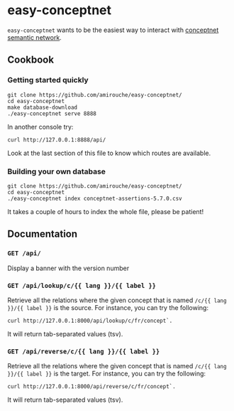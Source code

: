 # easy-conceptnet

`easy-conceptnet` wants to be the easiest way to interact with
[conceptnet semantic network](https://conceptnet.io/).

## Cookbook

### Getting started quickly

```
git clone https://github.com/amirouche/easy-conceptnet/
cd easy-conceptnet
make database-download
./easy-conceptnet serve 8888
```

In another console try:

```
curl http://127.0.0.1:8888/api/
```

Look at the last section of this file to know which routes are
available.

### Building your own database

```
git clone https://github.com/amirouche/easy-conceptnet/
cd easy-conceptnet
./easy-conceptnet index conceptnet-assertions-5.7.0.csv
```

It takes a couple of hours to index the whole file, please be patient!

## Documentation

### `GET /api/`

Display a banner with the version number

### `GET /api/lookup/c/{{ lang }}/{{ label }}`

Retrieve all the relations where the given concept that is named
`/c/{{ lang }}/{{ label }}` is the source. For instance, you can try
the following:

```
curl http://127.0.0.1:8000/api/lookup/c/fr/concept`.
```

It will return tab-separated values (tsv).

### `GET /api/reverse/c/{{ lang }}/{{ label }}`

Retrieve all the relations where the given concept that is named
`/c/{{ lang }}/{{ label }}` is the target. For instance, you can try
the following:

```
curl http://127.0.0.1:8000/api/reverse/c/fr/concept`.
```

It will return tab-separated values (tsv).
